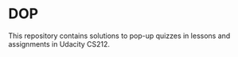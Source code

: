 # DOP

This repository contains solutions to pop-up quizzes in lessons and assignments in Udacity CS212.

